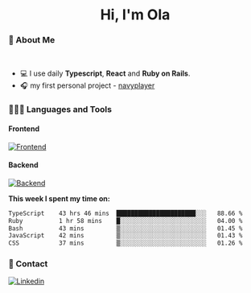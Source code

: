 <h1 align="center">Hi, I'm Ola</h1>

### 💅 About Me

<br/>

- 💻 I use daily **Typescript**, **React** and **Ruby on Rails**.
- 🎧 my first personal project - [navyplayer](https://navyplayer.netlify.app/)

### 👩🏻‍💻 Languages and Tools

#### Frontend

[![Frontend](https://skillicons.dev/icons?i=react,nextjs,ts,js,html,css,scss,tailwind)](https://skillicons.dev)

#### Backend
[![Backend](https://skillicons.dev/icons?i=nodejs,express,nestjs,rails,graphql)](https://skillicons.dev)

**This week I spent my time on:**

<!--START_SECTION:waka-->

```txt
TypeScript    43 hrs 46 mins  ██████████████████████░░░   88.66 %
Ruby          1 hr 58 mins    █░░░░░░░░░░░░░░░░░░░░░░░░   04.00 %
Bash          43 mins         ▒░░░░░░░░░░░░░░░░░░░░░░░░   01.45 %
JavaScript    42 mins         ▒░░░░░░░░░░░░░░░░░░░░░░░░   01.43 %
CSS           37 mins         ▒░░░░░░░░░░░░░░░░░░░░░░░░   01.26 %
```

<!--END_SECTION:waka-->

### 📨 Contact
  
[![Linkedin](https://skillicons.dev/icons?i=linkedin)](https://linkedin.com/in/aleksandra-kamińska)
